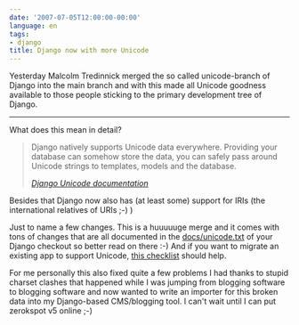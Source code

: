 ```yaml
---
date: '2007-07-05T12:00:00-00:00'
language: en
tags:
- django
title: Django now with more Unicode
---
```



Yesterday Malcolm Tredinnick merged the so called unicode-branch of Django into the main branch and with this made all Unicode goodness available to those people sticking to the primary development tree of Django.



-------------------------------



What does this mean in detail?

<blockquote><p>Django natively supports Unicode data everywhere. Providing your database can somehow store the data, you can safely pass around Unicode strings to templates, models and the database.</p><cite><a href="http://code.djangoproject.com/browser/django/branches/unicode/docs/unicode.txt?rev=5597">Django Unicode documentation</a></cite></blockquote>

Besides that Django now also has (at least some) support for IRIs (the international relatives of URIs ;-) )

Just to name a few changes. This is a huuuuuge merge and it comes with tons of changes that are all documented in the [docs/unicode.txt](http://www.djangoproject.com/documentation/unicode/) of your Django checkout so better read on there :-) And if you want to migrate an existing app to support Unicode, [this checklist](http://code.djangoproject.com/wiki/UnicodeBranch#PortingApplicationsTheQuickChecklist) should help.

For me personally this also fixed quite a few problems I had thanks to stupid charset clashes that happened while I was jumping from blogging software to blogging software and now wanted to write an importer for this broken data into my Django-based CMS/blogging tool. I can't wait until I can put zerokspot v5 online ;-)
